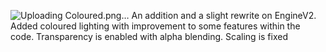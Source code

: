 ![Uploading Coloured.png…]()
An addition and a slight rewrite on EngineV2. Added coloured lighting with improvement to some features within the code. Transparency is enabled with alpha blending. Scaling is fixed
